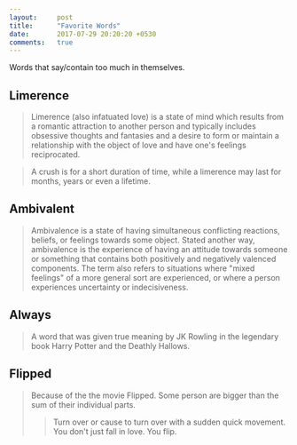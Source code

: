 ```yaml
---
layout:     post
title:      "Favorite Words"
date:       2017-07-29 20:20:20 +0530
comments:   true
---
```


Words that say/contain too much in themselves.

## Limerence
> Limerence (also infatuated love) is a state of mind which results from a romantic attraction to another person and typically includes obsessive thoughts and fantasies and a desire to form or maintain a relationship with the object of love and have one's feelings reciprocated.

> A crush is for a short duration of time, while a limerence may last for months, years or even a lifetime.

## Ambivalent
> Ambivalence is a state of having simultaneous conflicting reactions, beliefs, or feelings towards some object. Stated another way, ambivalence is the experience of having an attitude towards someone or something that contains both positively and negatively valenced components. The term also refers to situations where "mixed feelings" of a more general sort are experienced, or where a person experiences uncertainty or indecisiveness.

## Always
> A word that was given true meaning by JK Rowling in the legendary book Harry Potter and the Deathly Hallows.

## Flipped
> Because of the the movie Flipped. Some person are bigger than the sum of their individual parts.
>> Turn over or cause to turn over with a sudden quick movement. You don't just fall in love. You flip.
